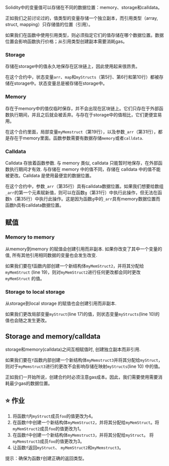 Solidity中的变量值可以存储在不同的数据位置：memory、storage和calldata。

正如我们之前讨论过的，值类型的变量存储一个独立副本，而引用类型（array, struct, mapping）只存储值的位置（引用）。

如果我们在函数中使用引用类型，则必须指定它们的值存储在哪个数据位置。数据位置会影响函数执行价格；从引用类型创建副本需要消耗gas。

### Storage
存储在storage中的值永久地保存在区块链上，因此使用起来很昂贵。

在这个合约中，状态变量`arr`、`map`和`myStructs`（第5行、第6行和第10行）都被存储在storage中。状态变量总是被存储在storage中。

### Memory
存在于memory中的值仅临时保存，并不会出现在区块链上。它们只存在于外部函数执行期间，并且之后就会被丢弃。与存在于storage中的值相比，它们更便宜易用。

在这个合约里面，局部变量`myMemstruct`（第19行），以及参数`_arr`（第31行），都是存在于memory里面。函数参数需要有数据存储`memory`或者`calldata`.

### Calldata
Calldata 存放着函数参数. 与 memory 类似, calldata 只能暂时地保存，在外部函数执行期间才有效. 与存储在 memory 中的值不同，存储在 calldata 中的值不能被更改。Calldata 是使用最便宜的数据位置。

在这个合约中，参数`_arr`（第35行）具有calldata数据位置。如果我们想要给数组`_arr`的第一个元素赋新值，则可以在函数`g`（第31行）中执行此操作，但无法在函数`h`（第35行）中执行此操作。这是因为函数`g`中的`_arr`具有memory数据位置而函数h具有calldata数据位置。

## 赋值

### Memory to memory
从memory到memory 的赋值会创建引用而非副本. 如果你改变了其中一个变量的值, 所有其他引用相同数据的变量也会发生改变.

如果我们要在f函数内部创建一个新结构体`myMemStruct2`，并将其分配给`myMemStruct` (line 19)，则对`myMemStruct2`进行任何更改都会同时更改`myMemStruct` 的值。

### Storage to local storage
从storage到local storage 的赋值也会创建引用而非副本.

如果我们更改局部变量`myStruct`(line 17)的值，则状态变量`myStructs`(line 10)的值也会随之发生更改。

## Storage and memory/calldata
storage和memory(calldata)之间互相赋值时, 创建独立副本而非引用.

如果我们要在`f`函数内部创建一个新结构体`myMemstruct3`并将其分配给`myStruct`，则对于`myMemstruct3`进行的更改不会影响存储在映射`myStructs`(line 10) 中的值。

正如我们一开始所说，创建合约时必须注意gas成本。因此，我们需要使用需要消耗最少gas的数据位置。

## ⭐️ 作业
1. 将函数`f`内`myStruct`成员`foo`的值更改为4。
2. 在函数`f`中创建一个新结构体`myMemStruct2`，并将其分配给`myMemStruct`。将`myMemStruct2`成员`foo`的值更改为1。
3. 在函数`f`中创建一个新结构体`myMemstruct3`，并将其分配给`myStruct`。 将`myMemstruct3`成员`foo`的值更改为3。
4. 让函数`f`返回`myStruct`、 `myMemStruct2`和`myMemstruct3`。

提示：确保为函数`f`创建正确的返回类型。